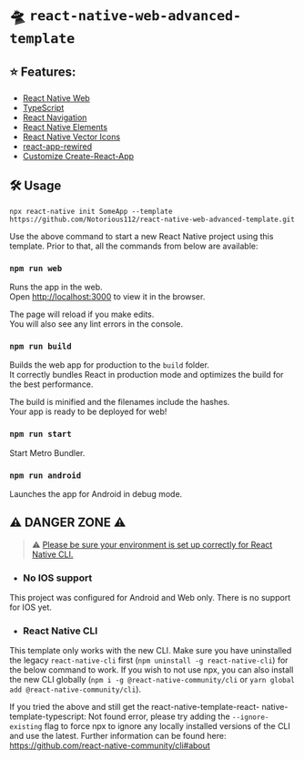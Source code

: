 # 🛸 `react-native-web-advanced-template`

## ⭐ Features:
- [React Native Web](https://necolas.github.io/react-native-web/)
- [TypeScript](https://www.typescriptlang.org/)
- [React Navigation](https://reactnavigation.org/)
- [React Native Elements](https://reactnativeelements.com/)
- [React Native Vector Icons](https://github.com/oblador/react-native-vector-icons)
- [react-app-rewired](https://www.npmjs.com/package/react-app-rewired)
- [Customize Create-React-App](https://github.com/arackaf/customize-cra)

## 🛠 Usage

`npx react-native init SomeApp --template https://github.com/Notorious112/react-native-web-advanced-template.git`

Use the above command to start a new React Native project using this template. Prior to that, all the commands from below are available:

### `npm run web`

Runs the app in the web.\
Open [http://localhost:3000](http://localhost:3000) to view it in the browser.

The page will reload if you make edits.\
You will also see any lint errors in the console.


### `npm run build`

Builds the web app for production to the `build` folder.\
It correctly bundles React in production mode and optimizes the build for the best performance.

The build is minified and the filenames include the hashes.\
Your app is ready to be deployed for web!


### `npm run start`

Start Metro Bundler.


### `npm run android`

Launches the app for Android in debug mode.
## ⚠️ DANGER ZONE ⚠️
> ⚠️ [Please be sure your environment is set up correctly for React Native CLI.](https://reactnative.dev/docs/environment-setup)

- ### No IOS support

This project was configured for Android and Web only. There is no support for IOS yet.

- ### React Native CLI
This template only works with the new CLI. Make sure you have uninstalled the legacy `react-native-cli` first (`npm uninstall -g react-native-cli`) for the below command to work. If you wish to not use npx, you can also install the new CLI globally (`npm i -g @react-native-community/cli` or `yarn global add @react-native-community/cli`).

If you tried the above and still get the react-native-template-react- native-template-typescript: Not found error, please try adding the `--ignore-existing` flag to force npx to ignore any locally installed versions of the CLI and use the latest.
Further information can be found here: https://github.com/react-native-community/cli#about
